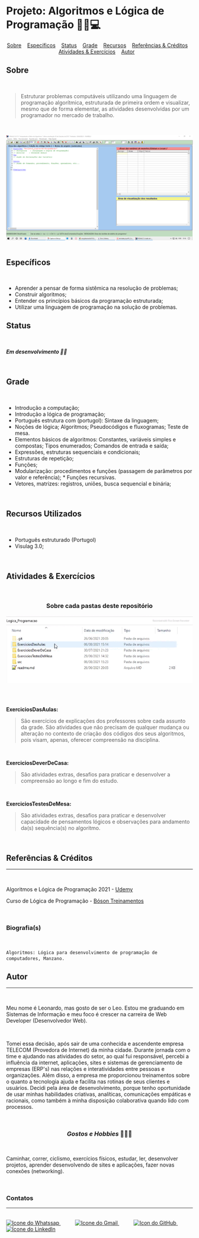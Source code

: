 # Projeto: Algoritmos e Lógica de Programação 👨‍💻💻

<div align=center>
    <a href="#sobre" align=center>Sobre</a>&nbsp;&nbsp;&nbsp;
    <a href="#especificos" align=center>Específicos</a>&nbsp;&nbsp;&nbsp;
    <a href="#status" align=center>Status</a>&nbsp;&nbsp;&nbsp;
    <a href="#grade" align=center>Grade</a>&nbsp;&nbsp;&nbsp;
    <a href="#recursos" align=center>Recursos</a>&nbsp;&nbsp;&nbsp;
    <a href="#referencias-creditos" align=center>Referências & Créditos</a>&nbsp;&nbsp;&nbsp; 
    <a href="#atividades-exercicios" align=center>Atividades & Exercícios</a>&nbsp;&nbsp;&nbsp;
    <a href="#autor" align=center>Autor</a>
    &nbsp;&nbsp;&nbsp; 
</div>

<h2 id="sobre">Sobre</h2><br>

> <p>Estruturar problemas computáveis utilizando uma linguagem de programação algorítmica, estruturada de primeira ordem e visualizar, mesmo que de forma elementar, as atividades desenvolvidas por um programador no mercado de trabalho.<p>

<br>

<img src="demost/capa.png" align=center><br><br>

<h2 id="especificos">Específicos</h2><br>

* Aprender a pensar de forma sistêmica na resolução de problemas; 
* Construir algoritmos;
* Entender os princípios básicos da programação estruturada;
* Utilizar uma linguagem de programação na solução de problemas.</p>

<h2 id="status">Status</h2><br>

***Em desenvolvimento 🚀🚧***

<br>

<h2 id="grade">Grade</h2><br>

* Introdução a  computação; 
* Introdução  a  lógica  de  programação;  
* Português estrutura com (portugol):  Sintaxe  da  linguagem;  
* Noções  de  lógica;  Algoritmos; Pseudocódigos  e  fluxogramas;  Teste  de  mesa. 
* Elementos  básicos  de  algoritmos:  Constantes,  variáveis  simples  e  compostas;  Tipos  enumerados; Comandos  de  entrada  e  saída;  
* Expressões,  estruturas  sequenciais  e  condicionais;  
* Estruturas  de repetição;  
* Funções;
* Modularização:  procedimentos  e funções  (passagem  de  parâmetros  por  valor  e  referência);  * Funções  recursivas. 
* Vetores,  matrizes: registros, uniões,  busca  sequencial  e  binária;

<br>

<h2 id="recursos">Recursos Utilizados</h2><br>

* Português estruturado (Portugol)
* Visulag 3.0; 
<br>


<h2 id="atividades-exercicios">Atividades & Exercícios</h2><br>

<h3 align=center>Sobre cada pastas deste repositório</h3>

<img src="demost/pastas.gif" align=center>


<br><br>

<p><strong>ExerciciosDasAulas:</strong></p> 

> São exercícios de explicações dos professores sobre cada assunto da grade. São atividades que não precisam de qualquer mudança ou alteração no contexto de criação dos códigos dos seus algoritmos, pois visam, apenas, oferecer compreensão na disciplina.

<br>

<p><strong>ExerciciosDeverDeCasa:</strong></p> 

> São atividades extras, desafios para praticar e desenvolver a compreensão ao longo e fim do estudo.

<br>

<p><strong>ExerciciosTestesDeMesa:</strong></p> 

> São atividades extras, desafios para praticar e desenvolver capacidade de pensamentos lógicos e observações para andamento da(s) sequência(s) no algoritmo.

<br>

<h2 id="referencias-creditos">Referências & Créditos</h2><hr><br>

Algoritmos e Lógica de Programação 2021 - [Udemy](https://www.udemy.com/share/102erG2@FG5KV2FZSFEJdE9AAmJNfRRuYFQ=/)

Curso de Lógica de Programação - [Bóson Treinamentos](https://youtube.com/playlist?list=PLucm8g_ezqNpYL-z-lutCuBplhx9aqkdd)

<br>
<h3>Biografia(s)</h3><br>

    Algoritmos: Lógica para desenvolvimento de programação de computadores, Manzano. 

<h2 id="autor">Autor</h2><hr><br>

<p> Meu nome é Leonardo, mas gosto de ser o Leo. Estou me graduando em Sistemas de Informação e meu foco é crescer na carreira de Web Developer (Desenvolvedor Web).</p><br>

<p> Tomei essa decisão, após sair de uma conhecida e ascendente empresa TELECOM (Provedora de Internet) da minha cidade. Durante jornada com o time e ajudando nas atividades do setor, ao qual fui responsável, percebi a influência da internet, aplicações, sites e sistemas de gerenciamento de empresas (ERP's) nas relações e interatividades entre pessoas e organizações. Além disso, a empresa me proporcionou treinamentos sobre o quanto a tecnologia ajuda e facilita nas rotinas de seus clientes e usuários. Decidi pela área de desenvolvimento, porque tenho oportunidade de usar minhas habilidades criativas, analíticas, comunicações empáticas e racionais, como também à minha disposição colaborativa quando lido com processos.</p><br>


<h3 align=center><i>Gostos e Hobbies </i>📖🙋‍♂️</h3><br> 

Caminhar, correr, ciclismo, exercícios físicos, estudar, ler, desenvolver projetos, aprender desenvolvendo de sites e aplicações, fazer novas conexões (networking).</p><br>

<div>
    <h3><strong>Contatos</strong></h3><hr><br>    
    <a href="https://api.whatsapp.com/send?l=pt-BR&phone=5585988511269&text=Prazer%2C%20sou%20Leonardo%20Ara%C3%BAjo%2C%20mas%20gosto%20de%20ser%20chamado%20por%20Leo.%0ASou%20universit%C3%A1rio%20de%20Sistemas%20de%20Informa%C3%A7%C3%A3o%2C%0A%0AComo%20posso%20ajudar%3F">
        <img  src="https://i.imgur.com/YyLyMPi.png" height="30em" title="Icone do Whatssap">
    </a>
    &nbsp;&nbsp;&nbsp;&nbsp;&nbsp;&nbsp;&nbsp;&nbsp;&nbsp;
     <a href="mailto:araujoleonardo310@gmail.com">
        <img src="https://i.imgur.com/tLI3d6L.png" height="30em" title="Icone do Gmail">
    </a>
    &nbsp;&nbsp;&nbsp;&nbsp;&nbsp;&nbsp;&nbsp;&nbsp;&nbsp;
    <a href="https://github.com/araujoleonardo310">
        <img  src="https://i.imgur.com/LpVinhs.png" height="30em" title="Icon do GitHub">
    </a>   
    &nbsp;&nbsp;&nbsp;&nbsp;&nbsp;&nbsp;&nbsp;&nbsp;&nbsp;
    <a href="https://www.linkedin.com/in/leonardoaraujo310/">
        <img src="https://i.imgur.com/HlqBmV8.png" height="30em" title="Ícone do LinkedIn">
    </a>
</div>


